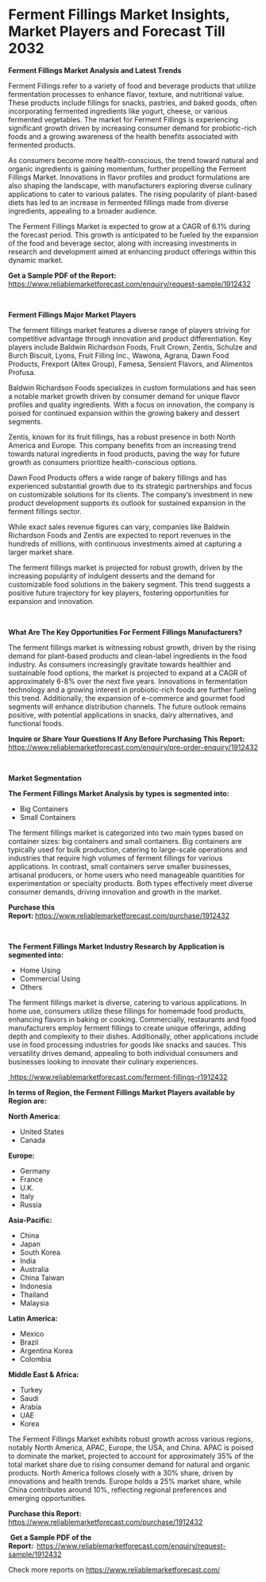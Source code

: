 <p><h1>Ferment Fillings Market Insights, Market Players and Forecast Till 2032</h1></p><p><strong>Ferment Fillings Market Analysis and Latest Trends</strong></p>
<p><p>Ferment Fillings refer to a variety of food and beverage products that utilize fermentation processes to enhance flavor, texture, and nutritional value. These products include fillings for snacks, pastries, and baked goods, often incorporating fermented ingredients like yogurt, cheese, or various fermented vegetables. The market for Ferment Fillings is experiencing significant growth driven by increasing consumer demand for probiotic-rich foods and a growing awareness of the health benefits associated with fermented products.</p><p>As consumers become more health-conscious, the trend toward natural and organic ingredients is gaining momentum, further propelling the Ferment Fillings Market. Innovations in flavor profiles and product formulations are also shaping the landscape, with manufacturers exploring diverse culinary applications to cater to various palates. The rising popularity of plant-based diets has led to an increase in fermented fillings made from diverse ingredients, appealing to a broader audience.</p><p>The Ferment Fillings Market is expected to grow at a CAGR of 6.1% during the forecast period. This growth is anticipated to be fueled by the expansion of the food and beverage sector, along with increasing investments in research and development aimed at enhancing product offerings within this dynamic market.</p></p>
<p><strong>Get a Sample PDF of the Report:&nbsp;</strong> <a href="https://www.reliablemarketforecast.com/enquiry/request-sample/1912432?utm_campaign=2458&utm_medium=2&utm_source=Github&utm_content=ia&utm_term=07042025&utm_id=ferment-fillings">https://www.reliablemarketforecast.com/enquiry/request-sample/1912432</a></p>
<p>&nbsp;</p>
<p><strong>Ferment Fillings Major Market Players</strong></p>
<p><p>The ferment fillings market features a diverse range of players striving for competitive advantage through innovation and product differentiation. Key players include Baldwin Richardson Foods, Fruit Crown, Zentis, Schulze and Burch Biscuit, Lyons, Fruit Filling Inc., Wawona, Agrana, Dawn Food Products, Frexport (Altex Group), Famesa, Sensient Flavors, and Alimentos Profusa.</p><p>Baldwin Richardson Foods specializes in custom formulations and has seen a notable market growth driven by consumer demand for unique flavor profiles and quality ingredients. With a focus on innovation, the company is poised for continued expansion within the growing bakery and dessert segments.</p><p>Zentis, known for its fruit fillings, has a robust presence in both North America and Europe. This company benefits from an increasing trend towards natural ingredients in food products, paving the way for future growth as consumers prioritize health-conscious options.</p><p>Dawn Food Products offers a wide range of bakery fillings and has experienced substantial growth due to its strategic partnerships and focus on customizable solutions for its clients. The company’s investment in new product development supports its outlook for sustained expansion in the ferment fillings sector.</p><p>While exact sales revenue figures can vary, companies like Baldwin Richardson Foods and Zentis are expected to report revenues in the hundreds of millions, with continuous investments aimed at capturing a larger market share. </p><p>The ferment fillings market is projected for robust growth, driven by the increasing popularity of indulgent desserts and the demand for customizable food solutions in the bakery segment. This trend suggests a positive future trajectory for key players, fostering opportunities for expansion and innovation.</p></p>
<p>&nbsp;</p>
<p><strong>What Are The Key Opportunities For Ferment Fillings Manufacturers?</strong></p>
<p><p>The ferment fillings market is witnessing robust growth, driven by the rising demand for plant-based products and clean-label ingredients in the food industry. As consumers increasingly gravitate towards healthier and sustainable food options, the market is projected to expand at a CAGR of approximately 6-8% over the next five years. Innovations in fermentation technology and a growing interest in probiotic-rich foods are further fueling this trend. Additionally, the expansion of e-commerce and gourmet food segments will enhance distribution channels. The future outlook remains positive, with potential applications in snacks, dairy alternatives, and functional foods.</p></p>
<p><strong>Inquire or Share Your Questions If Any Before Purchasing This Report:</strong> <a href="https://www.reliablemarketforecast.com/enquiry/pre-order-enquiry/1912432?utm_campaign=2458&utm_medium=2&utm_source=Github&utm_content=ia&utm_term=07042025&utm_id=ferment-fillings">https://www.reliablemarketforecast.com/enquiry/pre-order-enquiry/1912432</a></p>
<p>&nbsp;</p>
<p><strong>Market Segmentation</strong></p>
<p><strong>The Ferment Fillings Market Analysis by types is segmented into:</strong></p>
<p><ul><li>Big Containers</li><li>Small Containers</li></ul></p>
<p><p>The ferment fillings market is categorized into two main types based on container sizes: big containers and small containers. Big containers are typically used for bulk production, catering to large-scale operations and industries that require high volumes of ferment fillings for various applications. In contrast, small containers serve smaller businesses, artisanal producers, or home users who need manageable quantities for experimentation or specialty products. Both types effectively meet diverse consumer demands, driving innovation and growth in the market.</p></p>
<p><strong>Purchase this Report:&nbsp;</strong><a href="https://www.reliablemarketforecast.com/purchase/1912432?utm_campaign=2458&utm_medium=2&utm_source=Github&utm_content=ia&utm_term=07042025&utm_id=ferment-fillings">https://www.reliablemarketforecast.com/purchase/1912432</a></p>
<p>&nbsp;</p>
<p><strong>The Ferment Fillings Market Industry Research by Application is segmented into:</strong></p>
<p><ul><li>Home Using</li><li>Commercial Using</li><li>Others</li></ul></p>
<p><p>The ferment fillings market is diverse, catering to various applications. In home use, consumers utilize these fillings for homemade food products, enhancing flavors in baking or cooking. Commercially, restaurants and food manufacturers employ ferment fillings to create unique offerings, adding depth and complexity to their dishes. Additionally, other applications include use in food processing industries for goods like snacks and sauces. This versatility drives demand, appealing to both individual consumers and businesses looking to innovate their culinary experiences.</p></p>
<p><a href="https://www.reliablemarketforecast.com/ferment-fillings-r1912432?utm_campaign=2458&utm_medium=2&utm_source=Github&utm_content=ia&utm_term=07042025&utm_id=ferment-fillings">&nbsp;https://www.reliablemarketforecast.com/ferment-fillings-r1912432</a></p>
<p><strong>In terms of Region, the Ferment Fillings Market Players available by Region are:</strong></p>
<p>
    <p> <strong> North America: </strong>
        <ul>
            <li>United States</li>
            <li>Canada</li>
        </ul>
        </p> 
    <p> <strong> Europe: </strong>
        <ul>
            <li>Germany</li>
            <li>France</li>
            <li>U.K.</li>
            <li>Italy</li>
            <li>Russia</li>
        </ul>
        </p> 
    <p> <strong> Asia-Pacific: </strong>
        <ul>
            <li>China</li>
            <li>Japan</li>
            <li>South Korea</li>
            <li>India</li>
            <li>Australia</li>
            <li>China Taiwan</li>
            <li>Indonesia</li>
            <li>Thailand</li>
            <li>Malaysia</li>
        </ul>
        </p> 
    <p> <strong> Latin America: </strong>
        <ul>
            <li>Mexico</li>
            <li>Brazil</li>
            <li>Argentina Korea</li>
            <li>Colombia</li>
        </ul>
        </p> 
    <p> <strong> Middle East & Africa: </strong>
        <ul>
            <li>Turkey</li>
            <li>Saudi</li>
            <li>Arabia</li>
            <li>UAE</li>
            <li>Korea</li>
        </ul>
    </p>
    </p>
<p><p>The Ferment Fillings Market exhibits robust growth across various regions, notably North America, APAC, Europe, the USA, and China. APAC is poised to dominate the market, projected to account for approximately 35% of the total market share due to rising consumer demand for natural and organic products. North America follows closely with a 30% share, driven by innovations and health trends. Europe holds a 25% market share, while China contributes around 10%, reflecting regional preferences and emerging opportunities.</p></p>
<p><strong>Purchase this Report: </strong><a href="https://www.reliablemarketforecast.com/purchase/1912432?utm_campaign=2458&utm_medium=2&utm_source=Github&utm_content=ia&utm_term=07042025&utm_id=ferment-fillings">https://www.reliablemarketforecast.com/purchase/1912432</a></p>
<p>&nbsp;<strong>Get a Sample PDF of the Report:&nbsp;&nbsp;</strong><a href="https://www.reliablemarketforecast.com/enquiry/request-sample/1912432?utm_campaign=2458&utm_medium=2&utm_source=Github&utm_content=ia&utm_term=07042025&utm_id=ferment-fillings">https://www.reliablemarketforecast.com/enquiry/request-sample/1912432</a></p>
<p><strong></strong></p>
<p>Check more reports on <a href="https://www.reliablemarketforecast.com/?utm_campaign=2458&utm_medium=2&utm_source=Github&utm_content=ia&utm_term=07042025&utm_id=ferment-fillings">https://www.reliablemarketforecast.com/</a></p>